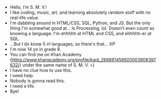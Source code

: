 - Hello, I’m S. M. V.!
- I like coding, music, art, and learning absolutely random stuff with no real-life value.
- I'm dabbling around in HTML/CSS, SQL, Python, and JS. But the only thing I'm somewhat good at... Is Processing, lol. Doesn't even count as knowing a language. I'm ehhhhh at HTML and CSS, and ehhhhh-er at SQL. 
- ...But I do know 5 irl languages, so there's that... XP
- I'm now 14 yo in grade 8.
- You can find me on Khan Academy (https://www.khanacademy.org/profile/kaid_266891459920003908397632/) under the same name of S. M. V. =)
- I have no clue how to use this.
- I need help.
- Nobody is gonna read this.
- I need a life.
- Bye!

<!---
SMVthe1st/SMVthe1st is a special repository because its `README.md` (this file) appears on your GitHub profile.
You can click the Preview link to take a look at your changes.
--->

